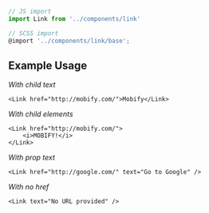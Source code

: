 ```js
// JS import
import Link from '../components/link'

// SCSS import
@import '../components/link/base';
```

## Example Usage

*With child text*

    <Link href="http://mobify.com/">Mobify</Link>

*With child elements*

    <Link href="http://mobify.com/">
        <i>MOBIFY!</i>
    </Link>

*With prop text*

    <Link href="http://google.com/" text="Go to Google" />

*With no href*

    <Link text="No URL provided" />
